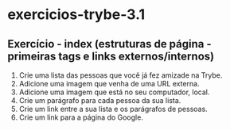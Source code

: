 # exercicios-trybe-3.1
## Exercício - index (estruturas de página - primeiras tags e links externos/internos)
1. Crie uma lista das pessoas que você já fez amizade na Trybe.
2. Adicione uma imagem que venha de uma URL externa.
3. Adicione uma imagem que está no seu computador, local.
4. Crie um parágrafo para cada pessoa da sua lista.
5. Crie um link entre a sua lista e os parágrafos de pessoas.
6. Crie um link para a página do Google.
